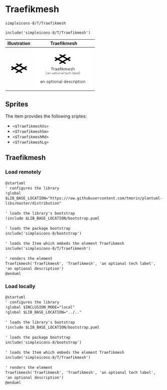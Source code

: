 # Traefikmesh


```text
simpleicons-8/T/Traefikmesh
```

```text
include('simpleicons-8/T/Traefikmesh')
```



| Illustration | Traefikmesh |
| :---: | :---: |
| ![illustration for Illustration](../../simpleicons-8/T/Traefikmesh.png) | ![illustration for Traefikmesh](../../simpleicons-8/T/Traefikmesh.Local.png) |



## Sprites
The item provides the following sriptes:

- `<$TraefikmeshXs>`
- `<$TraefikmeshSm>`
- `<$TraefikmeshMd>`
- `<$TraefikmeshLg>`





## Traefikmesh

### Load remotely
```plantuml
@startuml
' configures the library
!global $LIB_BASE_LOCATION="https://raw.githubusercontent.com/tmorin/plantuml-libs/master/distribution"

' loads the library's bootstrap
!include $LIB_BASE_LOCATION/bootstrap.puml

' loads the package bootstrap
include('simpleicons-8/bootstrap')

' loads the Item which embeds the element Traefikmesh
include('simpleicons-8/T/Traefikmesh')

' renders the element
Traefikmesh('Traefikmesh', 'Traefikmesh', 'an optional tech label', 'an optional description')
@enduml
```

### Load locally
```plantuml
@startuml
' configures the library
!global $INCLUSION_MODE="local"
!global $LIB_BASE_LOCATION="../.."

' loads the library's bootstrap
!include $LIB_BASE_LOCATION/bootstrap.puml

' loads the package bootstrap
include('simpleicons-8/bootstrap')

' loads the Item which embeds the element Traefikmesh
include('simpleicons-8/T/Traefikmesh')

' renders the element
Traefikmesh('Traefikmesh', 'Traefikmesh', 'an optional tech label', 'an optional description')
@enduml
```

